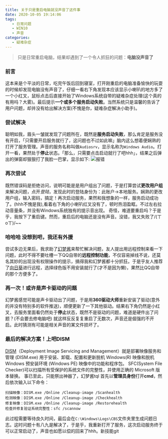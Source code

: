 ```yaml
---
title: 关于只是重启电脑就没声音了这件事
date: 2020-10-05 19:14:06
tags:
   - 日常问题
   - WIN10
   - 声音
categories: 
   - 疑难杂症
---
```

>只是日常重启电脑，结果却遇到了一个令人抓狂的问题：**电脑没声音了**

<!-- more -->

### 前言

这本来是个平淡的日常，吃完午饭后回到寝室，打开刚重启的电脑准备愉快的玩耍的时候却发现电脑没有声音了，仔细一看右下角发现本应该显示小喇叭的地方多了一个小红叉，鼠标点击后直接开始了Windows系统自带的疑难杂症处理(这个真的有用吗？大雾)。最后提示**一个或多个服务启动失败**。当然系统只是温馨的告诉了用户问题，却并没有给出解决方案(不愧是你，疑难杂症解决小助手)。

### 尝试解决

聪明如我，眉头一皱就发现了问题所在，既然是**服务启动失败**，那么肯定是服务没有开启，「只需要开启服务就行了，这问题也不过如此嘛」脑内这么想着便娴熟的打开了服务管理。声音的服务名称叫做`Audiosrv`，显示名称为`Windows Audio`。打开一看，果然处于**停止**状态。「那么，只需要点击启动就行了吧hhh」，结果之后弹出的弹窗却狠狠打了我脸一巴掌，显示如下:
![报错](https://cdn.jsdelivr.net/gh/sernikki/MyMp3/img/audio_error.png)

### 再次尝试

既然错误码是拒绝访问，说明可能是是用户组出了问题，于是打算尝试**更改用户组**来解决问题，点开*登陆*，发现此时的登陆身份为：此账户->本地服务。娴熟的更改用户组，输入密码，搞定！再次启动服务，果然和我想象的一样，服务启动成功了。(hhh不愧是我),看着右下角的小喇叭红叉没有了，顿时热泪盈眶。不过左右拉动音量条，并没有Windows系统独有的提示音出现。
奇怪，难道要重启吗？于是乎，我按下了重启键。然而，重启后的电脑还是没有声音。没错，我又失败了/(ㄒoㄒ)/~~

### 哈哈哈 没想到吧，我还有外援

尝试多边无果后，我求助了[幻梦酱](https://blog.badapple.pro/)来帮忙解决问题，友人提出用远程控制来看一下问题，此时不得不要吐槽一下QQ自带的**远程控制功能**，不仅容易掉线不说，还莫名其妙的出现没有权限操作的提示，搞得我和幻梦酱都十分抓狂。于是乎友人推荐了[向日葵](https://sunlogin.oray.com/)进行远程，选择绿色版不用安装就行了(才不是因为懒)，果然比QQ自带的那个方便多了。

### 再一次！或许是声卡驱动的问题

幻梦酱感觉可能是声卡驱动出了问题，于是用**360驱动大师**重新安装了驱动(意外的并没有特别多的软件推送)，顺便更新了一下其他驱动。结果右下角仍然是小红叉，去服务里面看仍然处于**停止**状态，既然不是驱动的问题，难道是硬件出了问题？(不会要去修电脑吧)
就这样反反复复重启了无数次，声音还是倔强的不开启。此时猜测有可能是相关声音的某文件损坏了。

### 最后的解决方案！上吧DISM

[DISM](https://baike.baidu.com/item/DISM/2508093?fr=aladdin)（Deployment Image Servicing and Management）就是部署映像服务和管理 (DISM.exe) 用于安装、卸载、配置和更新脱机 Windows(R) 映像和脱机 Windows 预安装环境 (Windows PE) 映像中的功能和程序包。
SFC(System File Checker)可以扫描所有受保护的系统文件的完整性，并使用正确的 Microsoft 版本替换。
事已至此，只能祭出神器了，幻梦酱tql
首先以**管理员身份**打开**cmd**，然后依次输入以下命令：

```
扫描映像：DISM.exe /Online /Cleanup-image /Scanhealth
检测映像：DISM.exe /Online /Cleanup-image /Checkhealth
修复映像：DISM.exe /Online /Cleanup-image /Restorehealth
检查并修复验证系统完整性：sfc /scannow
```

此过程需要等待良久时间，最后会在`C:\Windows\Logs\CBS`文件夹里生成问题日志。这时问题十有八九是解决了，于是乎，我重新打开了服务，这次启动服务终于可以正常启动了，声音也如愿以偿的回来了hhh。新技能git
